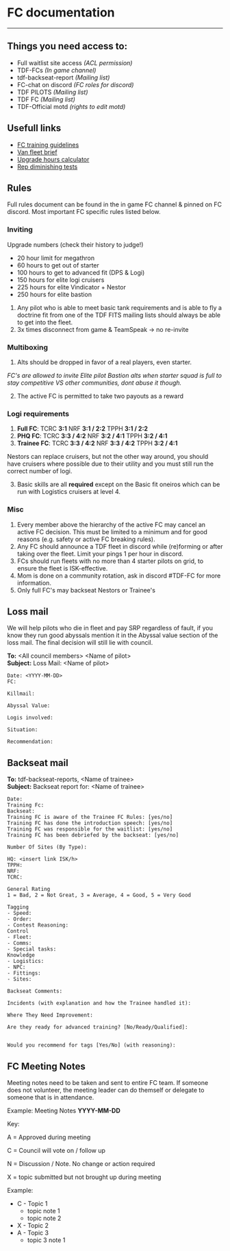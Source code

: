 # FC documentation

---

## Things you need access to:

- Full waitlist site access _(ACL permission)_
- TDF-FCs _(In game channel)_
- tdf-backseat-report _(Mailing list)_
- FC-chat on discord _(FC roles for discord)_
- TDF PILOTS _(Mailing list)_
- TDF FC _(Mailing list)_
- TDF-Official motd _(rights to edit motd)_

## Usefull links

- [FC training guidelines](https://docs.google.com/document/d/1C2ORQsVMFmiyYCPaFMOZ0ZskeRNlpYy4oLu9Z65XMcs/edit)
- [Van fleet brief](https://docs.google.com/document/d/1jweH42wDMwT2vn4JAcyBEJ5UIOOxRVcTMiQas7mq7X0/edit)
- [Upgrade hours calculator](https://docs.google.com/spreadsheets/d/1DtKVRmad5DVM9EmCC46LOARRJw0pIjjHUNbr0nizZu8/edit?usp=sharing)
- [Rep diminishing tests](https://www.dropbox.com/s/pv80oowbtr3o9xp/Rep%20dimishing.xlsx?dl=0)

## Rules

Full rules document can be found in the in game FC channel & pinned on FC discord. Most important FC specific rules listed below.

### Inviting

Upgrade numbers (check their history to judge!)

- 20 hour limit for megathron
- 60 hours to get out of starter
- 100 hours to get to advanced fit (DPS & Logi)
- 150 hours for elite logi cruisers
- 225 hours for elite Vindicator + Nestor
- 250 hours for elite bastion

1. Any pilot who is able to meet basic tank requirements and is able to fly a doctrine fit from one of the TDF FITS mailing lists should always be able to get into the fleet.
2. 3x times disconnect from game & TeamSpeak -> no re-invite

### Multiboxing

1. Alts should be dropped in favor of a real players, even starter.

_FC's are allowed to invite Elite pilot Bastion alts when starter squad is full to stay competitive VS other communities, dont abuse it though._

2. The active FC is permitted to take two payouts as a reward

### Logi requirements

1. **Full FC**: TCRC **3:1** NRF **3:1 / 2:2** TPPH **3:1 / 2:2**
2. **PHQ FC**: TCRC **3:3 / 4:2** NRF **3:2 / 4:1** TPPH **3:2 / 4:1**
3. **Trainee FC**: TCRC **3:3 / 4:2** NRF **3:3 / 4:2** TPPH **3:2 / 4:1**

Nestors can replace cruisers, but not the other way around, you should have cruisers where possible due to their utility and you must still run the correct number of logi.

3. Basic skills are all **required** except on the Basic fit oneiros which can be run with Logistics cruisers at level 4.

### Misc

1. Every member above the hierarchy of the active FC may cancel an active FC decision. This must be limited to a minimum and for good reasons (e.g. safety or active FC breaking rules).
2. Any FC should announce a TDF fleet in discord while (re)forming or after taking over the fleet. Limit your pings 1 per hour in discord.
3. FCs should run fleets with no more than 4 starter pilots on grid, to ensure the fleet is ISK-effective.
4. Mom is done on a community rotation, ask in discord #TDF-FC for more information.
5. Only full FC's may backseat Nestors or Trainee's

## Loss mail

We will help pilots who die in fleet and pay SRP regardless of fault, if you know they run good abyssals mention it in the Abyssal value section of the loss mail. The final decision will still lie with council.

**To:** \<All council members> \<Name of pilot>  
**Subject:** Loss Mail: \<Name of pilot>

```
Date: <YYYY-MM-DD>
FC:

Killmail:

Abyssal Value:

Logis involved:

Situation:

Recommendation:
```

## Backseat mail

**To:** tdf-backseat-reports, \<Name of trainee>  
**Subject:** Backseat report for: \<Name of trainee>

```
Date:
Training Fc:
Backseat:
Training FC is aware of the Trainee FC Rules: [yes/no]
Training FC has done the introduction speech: [yes/no]
Training FC was responsible for the waitlist: [yes/no]
Training FC has been debriefed by the backseat: [yes/no]

Number Of Sites (By Type):

HQ: <insert link ISK/h>
TPPH:
NRF:
TCRC:

General Rating
1 = Bad, 2 = Not Great, 3 = Average, 4 = Good, 5 = Very Good

Tagging
- Speed:
- Order:
- Contest Reasoning:
Control
- Fleet:
- Comms:
- Special tasks:
Knowledge
- Logistics:
- NPC:
- Fittings:
- Sites:

Backseat Comments:

Incidents (with explanation and how the Trainee handled it):

Where They Need Improvement:

Are they ready for advanced training? [No/Ready/Qualified]:


Would you recommend for tags [Yes/No] (with reasoning):
```

## FC Meeting Notes

Meeting notes need to be taken and sent to entire FC team.
If someone does not volunteer, the meeting leader can do themself or delegate to someone that is in attendance.

Example:
Meeting Notes **YYYY-MM-DD**

Key:

A = Approved during meeting

C = Council will vote on / follow up

N = Discussion / Note. No change or action required

X = topic submitted but not brought up during meeting

Example:

- C - Topic 1
  - topic note 1
  - topic note 2
- X - Topic 2
- A - Topic 3
  - topic 3 note 1
